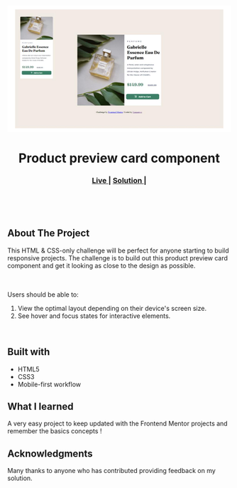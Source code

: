<img src="https://github.com/Carmenyo/FrontendMentor-Product-preview-card-component/blob/main/images/FrontendMentor-Product-preview-card-component.jpg"></img>

<h1 align="center">Product preview card component
</h1>

<div align="center">
  <h3>
    <a href="https://github.com/Carmenyo/FrontendMentor-Product-preview-card-component" color="white">
      Live
    </a>
    <span> | </span>
    <a href="https://carmenyo.github.io/FrontendMentor-Product-preview-card-component/">
      Solution
    </a>
   <span> | </span>
  </h3>
</div>
<br>
<br>
<br>

## About The Project

<p>This HTML & CSS-only challenge will be perfect for anyone starting to build responsive projects.
The challenge is to build out this product preview card component and get it looking as close to the design as possible.

<br><br>Users should be able to: <br>
1. View the optimal layout depending on their device's screen size.
2. See hover and focus states for interactive elements.
<br>

## Built with

- HTML5 
- CSS3
- Mobile-first workflow

## What I learned

A very easy project to keep updated with the Frontend Mentor projects and remember the basics concepts !

## Acknowledgments

Many thanks to anyone who has contributed providing feedback on my solution. 


